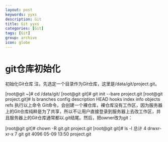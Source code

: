 ```yaml
---
layout: post
keywords: yyxs
description: Git
title: Git yyxs
categories: [Git]
tags: [Git]
group: archive
icon: globe
---
```




# git仓库初始化 #


初始化Git仓库
注，先选定一个目录作为Git仓库，这里是/data/git/project.git。

[root@git ~]# cd /data/git/
[root@git git]# git init --bare project.git
[root@git project.git]# ls
branches  config  description  HEAD  hooks  index  info  objects  refs
执行以上命令 Git命令，会创建一个裸仓库，裸仓库没有工作区，因为服务器上的Git仓库纯粹是为了共享，所以不让用户直接登录到服务器上去改工作区，并且服务器上的Git仓库通常都以.git结尾。然后，把owner改为git：

[root@git git]# chown -R git.git project.git
[root@git git]# ls -l
总计 4
drwxr-xr-x 7 git git 4096 05-09 13:50 project.git



